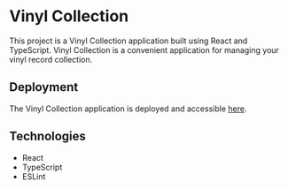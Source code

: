 # Vinyl Collection

This project is a Vinyl Collection application built using React and TypeScript. Vinyl Collection is a convenient application for managing your vinyl record collection.

## Deployment

The Vinyl Collection application is deployed and accessible [here](https://vinylcollection.vercel.app/).

## Technologies

- React
- TypeScript
- ESLint
